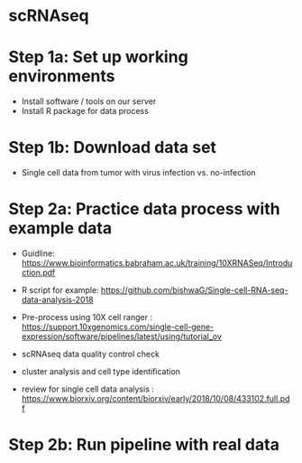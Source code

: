 # scRNAseq

# Step 1a: Set up working environments
* Install software / tools on our server
* Install R package for data process 

# Step 1b: Download data set 
* Single cell data from tumor with virus infection vs. no-infection

# Step 2a: Practice data process with example data 
* Guidline: https://www.bioinformatics.babraham.ac.uk/training/10XRNASeq/Introduction.pdf
* R script for example: https://github.com/bishwaG/Single-cell-RNA-seq-data-analysis-2018

* Pre-process using 10X cell ranger : https://support.10xgenomics.com/single-cell-gene-expression/software/pipelines/latest/using/tutorial_ov

* scRNAseq data quality control check

* cluster analysis and cell type identification 

* review for single cell data analysis : https://www.biorxiv.org/content/biorxiv/early/2018/10/08/433102.full.pdf

# Step 2b: Run pipeline with real data 


